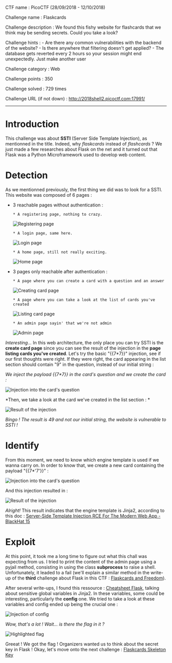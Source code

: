 CTF name : PicoCTF (28/09/2018 - 12/10/2018)

Challenge name : Flaskcards

Challenge description : We found this fishy website for flashcards that we think may be sending secrets. Could you take a look?

Challenge hints : - Are there any common vulnerabilities with the backend of the website?
                  - Is there anywhere that filtering doesn't get applied?
                  - The database gets reverted every 2 hours so your session might end unexpectedly. Just make another user
                  
Challenge category : Web

Challenge points : 350

Challenge solved : 729 times

Challenge URL (if not down) : http://2018shell2.picoctf.com:17991/

------

# Introduction

This challenge was about __SSTI__ (Server Side Template Injection), as mentionned in the title. Indeed, why *flaskcards* instead of *flashcards* ? We just made a few researches about Flask on the net and it turned out that Flask was a Python Microframework used to develop web content.

# Detection

As we mentionned previously, the first thing we did was to look for a SSTI. This website was composed of 6 pages : 
* 3 reachable pages without authentication : 

  `* A registering page, nothing to crazy.`
  
  ![Registering page](https://user-images.githubusercontent.com/36658045/47420228-3fbcf780-d77e-11e8-91b4-99428fc2b4f2.png)

  `* A login page, same here.`
  
  ![Login page](https://user-images.githubusercontent.com/36658045/47420189-2320bf80-d77e-11e8-98a9-2522d06492d6.png)

  `* A home page, still not really exciting.`
  
  ![Home page](https://user-images.githubusercontent.com/36658045/47420084-e48b0500-d77d-11e8-90fb-784dc11ac4d7.png)
  
* 3 pages only reachable after authentication :

  `* A page where you can create a card with a question and an answer`
  
  ![Creating card page](https://user-images.githubusercontent.com/36658045/47420285-5bc09900-d77e-11e8-9938-eda064fbf329.png)

  `* A page where you can take a look at the list of cards you've created`
  
  ![Listing card page](https://user-images.githubusercontent.com/36658045/47420335-76930d80-d77e-11e8-846a-e2e3e71abfbc.png)

  `* An admin page sayin' that we're not admin`
  
  ![Admin page](https://user-images.githubusercontent.com/36658045/47420366-87dc1a00-d77e-11e8-955a-590faeff4498.png)

*Interesting...* In this web architecture, the only place you can try SSTI is the __create card page__ since you can see the result of the injection in the __page listing cards you've created__. Let's try the basic "{{7\*7}}" injection, see if our first thoughts were right. If they were right, the card appearing in the list section should contain "9" in the question, instead of our initial string : 

*We inject the payload {{7\*7}} in the card's question and we create the card :*

![Injection into the card's question](https://user-images.githubusercontent.com/36658045/47420420-ad692380-d77e-11e8-9b0b-3e3dedb496b8.png)


*Then, we take a look at the card we've created in the list section : *

![Result of the injection](https://user-images.githubusercontent.com/36658045/47420461-c83b9800-d77e-11e8-8232-c4ea12dd3917.png)

*Bingo ! The result is 49 and not our initial string, the website is vulnerable to SSTI !*

# Identify

From this moment, we need to know which engine template is used if we wanna carry on. In order to know that, we create a new card containing the payload "{{7\*'7'}}" : 

![Injection into the card's question](https://user-images.githubusercontent.com/36658045/47420499-ddb0c200-d77e-11e8-99aa-bcc9abf116af.png)

And this injection resulted in : 

![Result of the injection](https://user-images.githubusercontent.com/36658045/47420527-f28d5580-d77e-11e8-9131-2817c1ffac05.png)

*Alright!* This result indicates that the engine template is Jinja2, according to this doc : [ Server-Side Template Injection RCE For The Modern Web App - BlackHat 15](http://repository.root-me.org/Exploitation%20-%20Web/EN%20-%20Server-Side%20Template%20Injection%20RCE%20For%20The%20Modern%20Web%20App%20-%20BlackHat%2015.pdf)

# Exploit

At this point, it took me a long time to figure out what this chall was expecting from us. I tried to print the content of the admin page using a pyjail method, consisting in using the class __subprocess__ to raise a shell. Unfortunately, it leaded to a fail (we'll explain a similar method in the write-up of the __third__ challenge about Flask in this CTF : [Flaskcards and Freedom](url)).

After several write-ups, I found this ressource : [Cheatsheet Flask](https://pequalsnp-team.github.io/cheatsheet/flask-jinja2-ssti), talking about sensitive global variables in Jinja2. In these variables, some could be interesting, particularly the __config__ one. We tried to take a look at these variables and config ended up being the crucial one :

![Injection of config](https://user-images.githubusercontent.com/36658045/47420587-13ee4180-d77f-11e8-80cc-682fe063bbfd.png)

*Wow, that's a lot ! Wait... is there the flag in it ?*

![Highlighted flag](https://user-images.githubusercontent.com/36658045/47420629-2cf6f280-d77f-11e8-9339-521b7aca3ada.png)

Greeat ! We got the flag ! Organizers wanted us to think about the secret key in Flask ! Okay, let's move onto the next challenge : [Flaskcards Skeleton Key](https://github.com/damienjouinot/PicoCTF-2018/blob/master/Flaskcards_Skeleton_Key.md)

